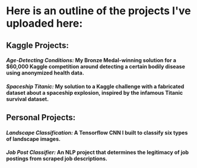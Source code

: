 # **Here is an outline of the projects I've uploaded here:**

## **Kaggle Projects:**

#### _Age-Detecting Conditions:_ My Bronze Medal-winning solution for a $60,000 Kaggle competition around detecting a certain bodily disease using anonymized health data.

#### _Spaceship Titanic:_ My solution to a Kaggle challenge with a fabricated dataset about a spaceship explosion, inspired by the infamous Titanic survival dataset.

## **Personal Projects:**

#### _Landscape Classification:_ A Tensorflow CNN I built to classify six types of landscape images.

#### _Job Post Classifier:_ An NLP project that determines the legitimacy of job postings from scraped job descriptions.
